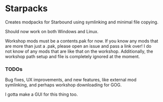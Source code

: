 # Starpacks
Creates modpacks for Starbound using symlinking and minimal file copying.

Should now work on both Windows and Linux.

Workshop mods must be a contents.pak for now. If you know any mods that are more than just a .pak, please open an issue and pass a link over! I do not know of any mods that are like that on the workshop. Additionally, the workshop path setup and file is completely ignored at the moment.

### TODOs

Bug fixes, UX improvements, and new features, like external mod symlinking, and perhaps workshop downloading for GOG.

I gotta make a GUI for this thing too. 
